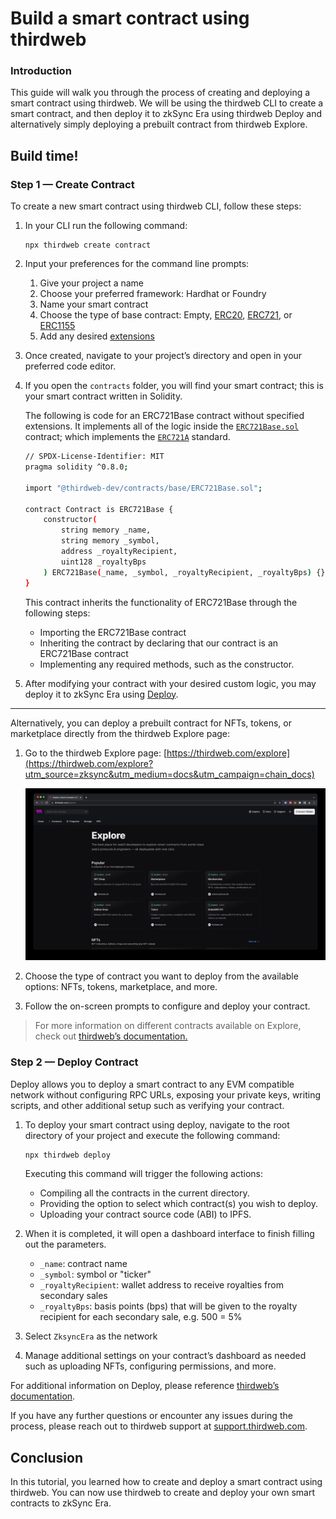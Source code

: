 # Build a smart contract using thirdweb

### Introduction

This guide will walk you through the process of creating and deploying a smart contract using thirdweb. We will be using the thirdweb CLI to create a smart contract, and then deploy it to zkSync Era using thirdweb Deploy and alternatively simply deploying a prebuilt contract from thirdweb Explore.

## Build time!

### Step 1 — Create Contract

To create a new smart contract using thirdweb CLI, follow these steps:

1. In your CLI run the following command:

   ```
   npx thirdweb create contract
   ```

2. Input your preferences for the command line prompts:
   1. Give your project a name
   2. Choose your preferred framework: Hardhat or Foundry
   3. Name your smart contract
   4. Choose the type of base contract: Empty, [ERC20](https://portal.thirdweb.com/solidity/base-contracts/erc20base?utm_source=zksync&utm_medium=docs&utm_campaign=chain_docs), [ERC721](https://portal.thirdweb.com/solidity/base-contracts/erc721base?utm_source=zksync&utm_medium=docs&utm_campaign=chain_docs), or [ERC1155](https://portal.thirdweb.com/solidity/base-contracts/erc1155base?utm_source=zksync&utm_medium=docs&utm_campaign=chain_docs)
   5. Add any desired [extensions](https://portal.thirdweb.com/solidity/extensions?utm_source=zksync&utm_medium=docs&utm_campaign=chain_docs)
3. Once created, navigate to your project’s directory and open in your preferred code editor.
4. If you open the `contracts` folder, you will find your smart contract; this is your smart contract written in Solidity.

   The following is code for an ERC721Base contract without specified extensions. It implements all of the logic inside the [`ERC721Base.sol`](https://github.com/thirdweb-dev/contracts/blob/main/contracts/base/ERC721Base.sol) contract; which implements the [`ERC721A`](https://github.com/thirdweb-dev/contracts/blob/main/contracts/eip/ERC721A.sol) standard.

   ```bash
   // SPDX-License-Identifier: MIT
   pragma solidity ^0.8.0;

   import "@thirdweb-dev/contracts/base/ERC721Base.sol";

   contract Contract is ERC721Base {
       constructor(
           string memory _name,
           string memory _symbol,
           address _royaltyRecipient,
           uint128 _royaltyBps
       ) ERC721Base(_name, _symbol, _royaltyRecipient, _royaltyBps) {}
   }
   ```

   This contract inherits the functionality of ERC721Base through the following steps:

   - Importing the ERC721Base contract
   - Inheriting the contract by declaring that our contract is an ERC721Base contract
   - Implementing any required methods, such as the constructor.

5. After modifying your contract with your desired custom logic, you may deploy it to zkSync Era using [Deploy](https://portal.thirdweb.com/deploy?utm_source=zksync&utm_medium=docs&utm_campaign=chain_docs).

---

Alternatively, you can deploy a prebuilt contract for NFTs, tokens, or marketplace directly from the thirdweb Explore page:

1. Go to the thirdweb Explore page: [https://thirdweb.com/explore](https://thirdweb.com/explore?utm_source=zksync&utm_medium=docs&utm_campaign=chain_docs)

   ![thirdweb Explore](./images/thirdweb-explore.jpg)

2. Choose the type of contract you want to deploy from the available options: NFTs, tokens, marketplace, and more.
3. Follow the on-screen prompts to configure and deploy your contract.

> For more information on different contracts available on Explore, check out [thirdweb’s documentation.](https://portal.thirdweb.com/pre-built-contracts?utm_source=zksync&utm_medium=docs&utm_campaign=chain_docs)

### Step 2 — Deploy Contract

Deploy allows you to deploy a smart contract to any EVM compatible network without configuring RPC URLs, exposing your private keys, writing scripts, and other additional setup such as verifying your contract.

1. To deploy your smart contract using deploy, navigate to the root directory of your project and execute the following command:

   ```bash
   npx thirdweb deploy
   ```

   Executing this command will trigger the following actions:

   - Compiling all the contracts in the current directory.
   - Providing the option to select which contract(s) you wish to deploy.
   - Uploading your contract source code (ABI) to IPFS.

2. When it is completed, it will open a dashboard interface to finish filling out the parameters.
   - `_name`: contract name
   - `_symbol`: symbol or "ticker"
   - `_royaltyRecipient`: wallet address to receive royalties from secondary sales
   - `_royaltyBps`: basis points (bps) that will be given to the royalty recipient for each secondary sale, e.g. 500 = 5%
3. Select `ZksyncEra` as the network
4. Manage additional settings on your contract’s dashboard as needed such as uploading NFTs, configuring permissions, and more.

For additional information on Deploy, please reference [thirdweb’s documentation](https://portal.thirdweb.com/deploy?utm_source=zksync&utm_medium=docs&utm_campaign=chain_docs).

If you have any further questions or encounter any issues during the process, please reach out to thirdweb support at [support.thirdweb.com](http://support.thirdweb.com/?utm_source=zksync&utm_medium=docs&utm_campaign=chain_docs).

## Conclusion

In this tutorial, you learned how to create and deploy a smart contract using thirdweb. You can now use thirdweb to create and deploy your own smart contracts to zkSync Era.
